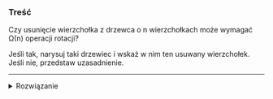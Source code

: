 ### Treść
Czy usunięcie wierzchołka z drzewca o n wierzchołkach może wymagać Ω(n) operacji rotacji?

Jeśli tak, narysuj taki drzewiec i wskaż w nim ten usuwany wierzchołek. Jeśli nie, przedstaw uzasadnienie.

------
<details><summary>Rozwiązanie</summary>
<p>
    
TODO
